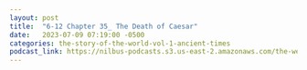 ```yaml
---
layout: post
title:  "6-12 Chapter 35_ The Death of Caesar"
date:   2023-07-09 07:19:00 -0500
categories: the-story-of-the-world-vol-1-ancient-times
podcast_link: https://nilbus-podcasts.s3.us-east-2.amazonaws.com/the-well-trained-mind/The%20Story%20of%20the%20World%20Vol.%201%20Ancient%20Times/6-12%20Chapter%2035_%20The%20Death%20of%20Caesar.mp3
---
```

